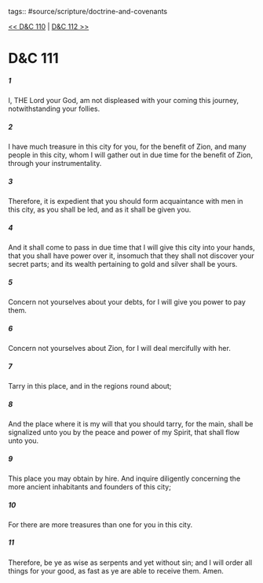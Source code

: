 tags:: #source/scripture/doctrine-and-covenants

[<< D&C 110](source/scripture/doctrine-and-covenants/D&C_110.md) | [D&C 112 >>](source/scripture/doctrine-and-covenants/D&C_112.md)

# D&C 111

##### 1

I, THE Lord your God, am not displeased with your coming this journey, notwithstanding your follies.

##### 2

I have much treasure in this city for you, for the benefit of Zion, and many people in this city, whom I will gather out in due time for the benefit of Zion, through your instrumentality.

##### 3

Therefore, it is expedient that you should form acquaintance with men in this city, as you shall be led, and as it shall be given you.

##### 4

And it shall come to pass in due time that I will give this city into your hands, that you shall have power over it, insomuch that they shall not discover your secret parts; and its wealth pertaining to gold and silver shall be yours.

##### 5

Concern not yourselves about your debts, for I will give you power to pay them.

##### 6

Concern not yourselves about Zion, for I will deal mercifully with her.

##### 7

Tarry in this place, and in the regions round about;

##### 8

And the place where it is my will that you should tarry, for the main, shall be signalized unto you by the peace and power of my Spirit, that shall flow unto you.

##### 9

This place you may obtain by hire. And inquire diligently concerning the more ancient inhabitants and founders of this city;

##### 10

For there are more treasures than one for you in this city.

##### 11

Therefore, be ye as wise as serpents and yet without sin; and I will order all things for your good, as fast as ye are able to receive them. Amen.
